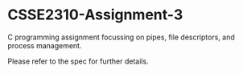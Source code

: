 # CSSE2310-Assignment-3
C programming assignment focussing on pipes, file descriptors, and process management.

Please refer to the spec for further details.
